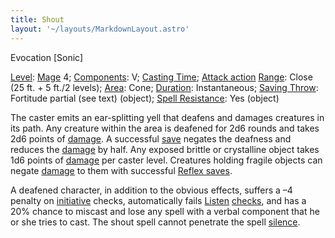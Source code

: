 ```yaml
---
title: Shout
layout: '~/layouts/MarkdownLayout.astro'
---
```

Evocation [Sonic]

[Level](/modern.d20.srd/fx/level):
[Mage](/modern.d20.srd/classes/advanced/mage) 4;
[Components](/modern.d20.srd/fx/components): V; [Casting Time](/modern.d20.srd/fx/casting.time); [Attack action](/modern.d20.srd/combat/attack.actions)
[Range](/modern.d20.srd/fx/range): Close (25 ft. + 5 ft./2 levels);
[Area](/modern.d20.srd/fx/area): Cone;
[Duration](/modern.d20.srd/fx/duration): Instantaneous; [Saving Throw](/modern.d20.srd/basics/saving.throws): Fortitude partial (see text)
(object); [Spell Resistance](/modern.d20.srd/special.abilities/spell.resistance): Yes (object)

The caster emits an ear-splitting yell that deafens and damages creatures in
its path. Any creature within the area is deafened for 2d6 rounds and takes
2d6 points of [damage](/modern.d20.srd/combat/damage). A successful
[save](/modern.d20.srd/basics/saving.throws) negates the deafness and reduces
the [damage](/modern.d20.srd/combat/damage) by half. Any exposed brittle or
crystalline object takes 1d6 points of [damage](/modern.d20.srd/combat/damage)
per caster level. Creatures holding fragile objects can negate
[damage](/modern.d20.srd/combat/damage) to them with successful [Reflex saves](/modern.d20.srd/basics/saving.throws).

A deafened character, in addition to the obvious effects, suffers a –4 penalty
on [initiative](/modern.d20.srd/combat/initiative) checks, automatically fails
[Listen](/modern.d20.srd/skills/listen)
[checks](/modern.d20.srd/skills/skill.basics), and has a 20% chance
to miscast and lose any spell with a verbal component that he or she tries to
cast. The shout spell cannot penetrate the spell
[silence](/modern.d20.srd/fx/silence).

